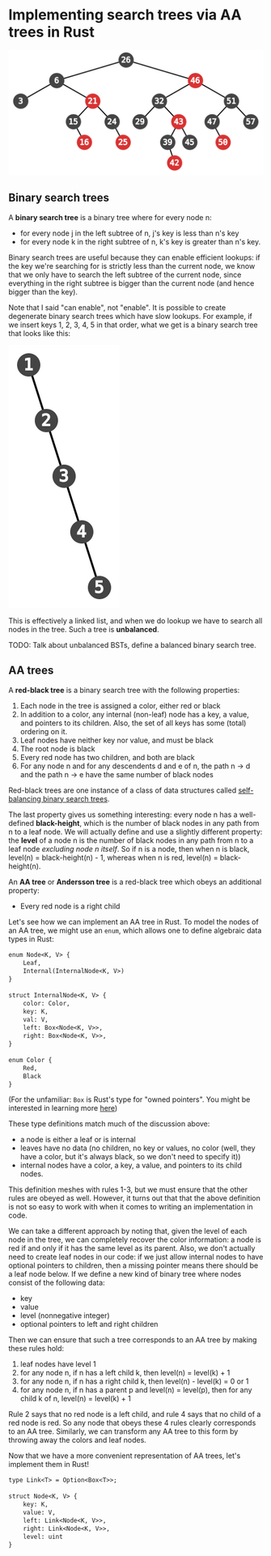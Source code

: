 # Implementing search trees via AA trees in Rust

<img src="header_aa.svg" class="center"></img>

## Binary search trees

A **binary search tree** is a binary tree where for every node n:

 - for every node j in the left subtree of n, j's key is less than n's key
 - for every node k in the right subtree of n, k's key is greater than n's key.

Binary search trees are useful because they can enable efficient lookups: if the key we're searching for is strictly less than the current node, we know that we only have to search the left subtree of the current node, since everything in the right subtree is bigger than the current node (and hence bigger than the key).

Note that I said "can enable", not "enable". It is possible to create degenerate binary search trees which have slow lookups. For example, if we insert keys 1, 2, 3, 4, 5 in that order, what we get is a binary search tree that looks like this:

<img src="bst.svg" class="center"></img>

This is effectively a linked list, and when we do lookup we have to search all nodes in the tree. Such a tree is **unbalanced**.

TODO: Talk about unbalanced BSTs, define a balanced binary search tree.

## AA trees

A **red-black tree** is a binary search tree with the following properties:

 1. Each node in the tree is assigned a color, either red or black
 2. In addition to a color, any internal (non-leaf) node has a key, a value, and pointers to its children. Also, the set of all keys has some (total) ordering on it.
 3. Leaf nodes have neither key nor value, and must be black
 4. The root node is black
 5. Every red node has two children, and both are black
 6. For any node n and for any descendents d and e of n, the path n -> d and the path n -> e have the same number of black nodes

Red-black trees are one instance of a class of data structures called [self-balancing binary search trees](http://en.wikipedia.org/wiki/Self-balancing_binary_search_tree).

The last property gives us something interesting: every node n has a well-defined **black-height**, which is the number of black nodes in any path from n to a leaf node. We will actually define and use a slightly different property: the **level** of a node n is the number of black nodes in any path from n to a leaf node *excluding node n itself*. So if n is a node, then when n is black, level(n) = black-height(n) - 1, whereas when n is red, level(n) = black-height(n).

An **AA tree** or **Andersson tree** is a red-black tree which obeys an additional property:

 - Every red node is a right child

Let's see how we can implement an AA tree in Rust. To model the nodes of an AA tree, we might use an `enum`, which allows one to define algebraic data types in Rust:

    enum Node<K, V> {
        Leaf,
        Internal(InternalNode<K, V>)
    }

    struct InternalNode<K, V> {
        color: Color,
        key: K,
        val: V,
        left: Box<Node<K, V>>,
        right: Box<Node<K, V>>,
    }

    enum Color {
        Red,
        Black
    }

(For the unfamiliar: `Box` is Rust's type for "owned pointers". You might be interested in learning more [here](http://doc.rust-lang.org/guide-pointers.html#boxes))

These type definitions match much of the discussion above:

 - a node is either a leaf or is internal
 - leaves have no data (no children, no key or values, no color (well, they have a color, but it's always black, so we don't need to specify it))
 - internal nodes have a color, a key, a value, and pointers to its child nodes.

This definition meshes with rules 1-3, but we must ensure that the other rules are obeyed as well. However, it turns out that that the above definition is not so easy to work with when it comes to writing an implementation in code.

We can take a different approach by noting that, given the level of each node in the tree, we can completely recover the color information: a node is red if and only if it has the same level as its parent. Also, we don't actually need to create leaf nodes in our code: if we just allow internal nodes to have optional pointers to children, then a missing pointer means there should be a leaf node below. If we define a new kind of binary tree where nodes consist of the following data:

 - key
 - value
 - level (nonnegative integer)
 - optional pointers to left and right children

Then we can ensure that such a tree corresponds to an AA tree by making these rules hold:

 1. leaf nodes have level 1
 2. for any node n, if n has a left child k, then level(n) = level(k) + 1
 3. for any node n, if n has a right child k, then level(n) - level(k) = 0 or 1
 4. for any node n, if n has a parent p and level(n) = level(p), then for any child k of n, level(n) = level(k) + 1

Rule 2 says that no red node is a left child, and rule 4 says that no child of a red node is red. So any node that obeys these 4 rules clearly corresponds to an AA tree. Similarly, we can transform any AA tree to this form by throwing away the colors and leaf nodes.

Now that we have a more convenient representation of AA trees, let's implement them in Rust!


    type Link<T> = Option<Box<T>>;

    struct Node<K, V> {
        key: K,
        value: V,
        left: Link<Node<K, V>>,
        right: Link<Node<K, V>>,
        level: uint
    }

